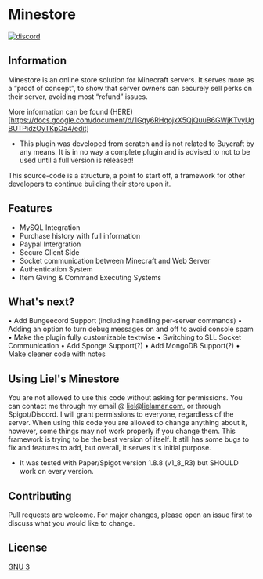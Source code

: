 # Minestore

[<img alt="discord" src="https://lielamar.com/other/github_discord.png" size=1.5>](https://discord.gg/NzgBrqR)
<br>

## Information
Minestore is an online store solution for Minecraft servers.
It serves more as a “proof of concept”, to show that server owners can securely sell perks on their server, avoiding most “refund” issues.

More information can be found (HERE)[https://docs.google.com/document/d/1Gqy6RHqojxX5QjQuuB6GWjKTvyUgBUTPidzOyTKpOa4/edit]

* This plugin was developed from scratch and is not related to Buycraft by any means.
It is in no way a complete plugin and is advised to not to be used until a full version is released!

This source-code is a structure, a point to start off, a framework for other developers to continue building their store upon it.


## Features
* MySQL Integration
* Purchase history with full information
* Paypal Intergration
* Secure Client Side
* Socket communication between Minecraft and Web Server
* Authentication System
* Item Giving & Command Executing Systems


## What's next?
• Add Bungeecord Support (including handling per-server commands)
• Adding an option to turn debug messages on and off to avoid console spam
• Make the plugin fully customizable textwise
• Switching to SLL Socket Communication
• Add Sponge Support(?)
• Add MongoDB Support(?)
• Make cleaner code with notes

## Using Liel's Minestore
You are not allowed to use this code without asking for permissions.
You can contact me through my email @ liel@lielamar.com, or through Spigot/Discord. I will grant permissions to everyone, regardless of the server.
When using this code you are allowed to change anything about it, however, some things may not work properly if you change them.
This framework is trying to be the best version of itself. It still has some bugs to fix and features to add, but overall, it serves it's initial purpose.

* It was tested with Paper/Spigot version 1.8.8 (v1_8_R3) but SHOULD work on every version.


## Contributing
Pull requests are welcome. For major changes, please open an issue first to discuss what you would like to change.

## License
[GNU 3](https://choosealicense.com/licenses/agpl-3.0/)
